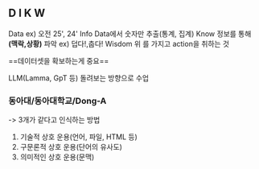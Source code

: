 ## D I K W
Data
	ex) 오전 25', 24'
Info
	 Data에서 숫자만 추출(통계, 집계)
Know
	 정보를 통해 **(맥락,상황)** 파악
	 ex) 덥다!,춥다!
Wisdom
	 위 를 가지고 action을 취하는 것

==데이터셋을 확보하는게 중요==

LLM(Lamma, GpT 등) 돌려보는 방향으로 수업

### 동아대/동아대학교/Dong-A
-> 3개가 같다고 인식하는 방법
1) 기술적 상호 운용(언어, 파일, HTML  등)
2) 구문론적 상호 운용(단어의 유사도)
3) 의미적인 상호 운용(문맥)